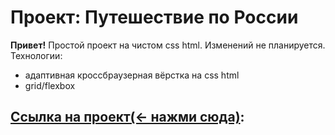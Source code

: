 # Проект: Путешествие по России

**Привет!**
Простой проект на чистом css html.
Изменений не планируется.
Технологии: 

 

 - адаптивная кроссбраузерная вёрстка на css html
 - grid/flexbox



## [Ссылка на проект(<- нажми сюда)](https://rodiontazetdinov.github.io/russian-travel/):
